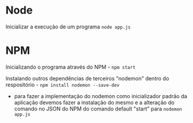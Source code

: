 
# Node
Inicializar a execução de um programa ```node app.js```
# NPM

Inicializando o programa através do NPM - ``` npm start ```

Instalando outros dependências de terceiros "nodemon" dentro do respositório - ```npm install nodemon --save-dev``` 


-  para fazer a implementação do nodemon como inicializador padrão da aplicação devemos fazer a instalação do mesmo e a alteração do comando no JSON do NPM do comando default "start" para ```nodemon app.js```